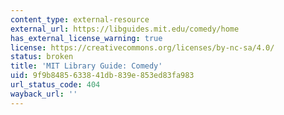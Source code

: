 ```yaml
---
content_type: external-resource
external_url: https://libguides.mit.edu/comedy/home
has_external_license_warning: true
license: https://creativecommons.org/licenses/by-nc-sa/4.0/
status: broken
title: 'MIT Library Guide: Comedy'
uid: 9f9b8485-6338-41db-839e-853ed83fa983
url_status_code: 404
wayback_url: ''
---
```


